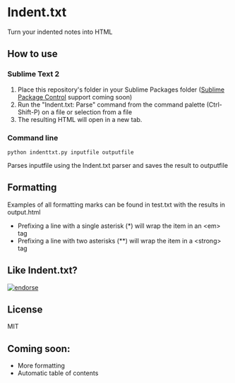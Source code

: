 # Indent.txt
Turn your indented notes into HTML

## How to use

### Sublime Text 2
1. Place this repository's folder in your Sublime Packages folder ([Sublime Package Control](http://wbond.net/sublime_packages/package_control) support coming soon)
2. Run the "Indent.txt: Parse" command from the command palette (Ctrl-Shift-P) on a file or selection from a file
3. The resulting HTML will open in a new tab.

### Command line

    python indenttxt.py inputfile outputfile
    
Parses inputfile using the Indent.txt parser and saves the result to outputfile

## Formatting
Examples of all formatting marks can be found in test.txt with the results in output.html

* Prefixing a line with a single asterisk (*) will wrap the item in an &lt;em&gt; tag
* Prefixing a line with two asterisks (**) will wrap the item in a &lt;strong&gt; tag

## Like Indent.txt?

[![endorse](http://api.coderwall.com/harrisonm/endorsecount.png)](http://coderwall.com/harrisonm)

## License
MIT

## Coming soon:
* More formatting
* Automatic table of contents